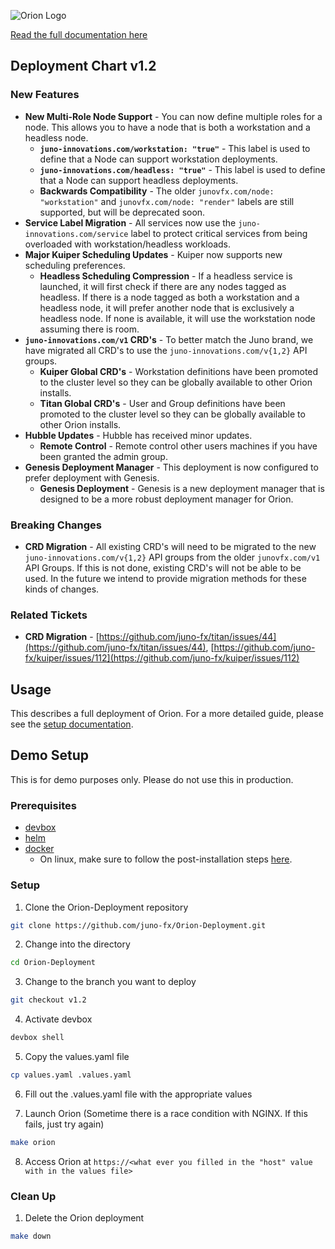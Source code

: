 
![Orion Logo](https://juno-fx.github.io/Orion-Documentation/assets/orion.png)

[Read the full documentation here](https://juno-fx.github.io/Orion-Documentation/)

## Deployment Chart v1.2

### New Features

- **New Multi-Role Node Support** - You can now define multiple roles for a node. This allows you to have a node that is both a workstation and a headless node.
  - **`juno-innovations.com/workstation: "true"`** - This label is used to define that a Node can support workstation deployments.
  - **`juno-innovations.com/headless: "true"`** - This label is used to define that a Node can support headless deployments.
  - **Backwards Compatibility** - The older `junovfx.com/node: "workstation"` and `junovfx.com/node: "render"` labels are still supported, but will be deprecated soon.
- **Service Label Migration** - All services now use the `juno-innovations.com/service` label to protect critical services from being overloaded with workstation/headless workloads.
- **Major Kuiper Scheduling Updates** - Kuiper now supports new scheduling preferences.
  - **Headless Scheduling Compression** - If a headless service is launched, it will first check if there are any nodes tagged as headless. If there is a node tagged as both a workstation and a headless node, it will prefer another node that is exclusively a headless node. If none is available, it will use the workstation node assuming there is room.
- **`juno-innovations.com/v1` CRD's** - To better match the Juno brand, we have migrated all CRD's to use the `juno-innovations.com/v{1,2}` API groups.
  - **Kuiper Global CRD's** - Workstation definitions have been promoted to the cluster level so they can be globally available to other Orion installs.
  - **Titan Global CRD's** - User and Group definitions have been promoted to the cluster level so they can be globally available to other Orion installs.
- **Hubble Updates** - Hubble has received minor updates.
  - **Remote Control** - Remote control other users machines if you have been granted the admin group.
- **Genesis Deployment Manager** - This deployment is now configured to prefer deployment with Genesis.
  - **Genesis Deployment** - Genesis is a new deployment manager that is designed to be a more robust deployment manager for Orion.

### Breaking Changes

- **CRD Migration** - All existing CRD's will need to be migrated to the new `juno-innovations.com/v{1,2}` API groups from the older `junovfx.com/v1` API Groups. If this is not done, existing CRD's will not be able to be used. In the future we intend to provide migration methods for these kinds of changes.


### Related Tickets

- **CRD Migration** - [https://github.com/juno-fx/titan/issues/44](https://github.com/juno-fx/titan/issues/44), [https://github.com/juno-fx/kuiper/issues/112](https://github.com/juno-fx/kuiper/issues/112)

## Usage

This describes a full deployment of Orion. For a more detailed guide, please see the [setup documentation](https://juno-fx.github.io/Orion-Documentation/installation/deployments/).

## Demo Setup

This is for demo purposes only. Please do not use this in production.

### Prerequisites

- [devbox](https://www.jetify.com/docs/devbox/installing_devbox/)
- [helm](https://helm.sh/docs/intro/quickstart/)
- [docker](https://github.com/docker/docker-install?tab=readme-ov-file#dockerdocker-install)
  - On linux, make sure to follow the post-installation steps [here](https://docs.docker.com/engine/install/linux-postinstall/).

### Setup

1. Clone the Orion-Deployment repository
```bash
git clone https://github.com/juno-fx/Orion-Deployment.git
```

2. Change into the directory
```bash
cd Orion-Deployment
```

3. Change to the branch you want to deploy
```bash
git checkout v1.2
```

4. Activate devbox
```bash
devbox shell
```

5. Copy the values.yaml file
```bash
cp values.yaml .values.yaml
```

6. Fill out the .values.yaml file with the appropriate values

7. Launch Orion (Sometime there is a race condition with NGINX. If this fails, just try again)
```bash
make orion
```

8. Access Orion at `https://<what ever you filled in the "host" value with in the values file>`

### Clean Up

1. Delete the Orion deployment
```bash
make down
```


